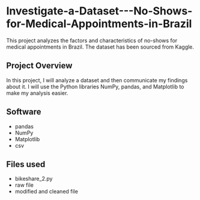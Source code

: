 # Investigate-a-Dataset---No-Shows-for-Medical-Appointments-in-Brazil
This project analyzes the factors and characteristics of no-shows for medical appointments in Brazil. The dataset has been sourced from Kaggle.

## Project Overview<br>
In this project, I will analyze a dataset and then communicate my findings about it. I will use the Python libraries NumPy, pandas, and Matplotlib to make my analysis easier.

## Software<br>
* pandas<br>
* NumPy<br>
* Matplotlib<br>
* csv


## Files used
* bikeshare_2.py<br>
* raw file<br>
* modified and cleaned file
